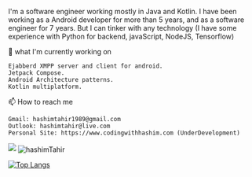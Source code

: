 I'm a software engineer working mostly in Java and Kotlin. I have been working as a Android developer 
for more than 5 years, and as a software engineer for 7 years. But I can tinker with any technology 
(I have some experience with Python for backend, javaScript, NodeJS, Tensorflow)

🌱 what I'm currently working on

    Ejabberd XMPP server and client for android. 
    Jetpack Compose.
    Android Architecture patterns.
    Kotlin multiplatform.
    
    


📫 How to reach me

    Gmail: hashimtahir1989@gmail.com
    Outlook: hashimtahir@live.com
    Personal Site: https://www.codingwithhashim.com (UnderDevelopment)



<img src='https://github-readme-stats.vercel.app/api?username=hashimTahir&show_icons=true&theme=radical&count_private=true'/>


<img align="center" src="https://github-readme-streak-stats.herokuapp.com/?user=hashimTahir&count_private=true&theme=radical" alt="hashimTahir" />


[![Top Langs](https://github-readme-stats.vercel.app/api/top-langs/?username=hashimTahir&layout=compact&text_color=daf7dc&bg_color=151515)](https://github.com/hashimTahir/github-readme-stats)



